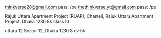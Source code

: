 thinkverse28@gmail.com pass: /pe
thethinkverse.yt@gmail.com pass: /pe

Rajuk Uttara Apartment Project (RUAP), Chameli, Rajuk Uttara Apartment Project, Dhaka 1230 8k class 10

uttara 12 Sector 12, Dhaka 1230 8 ev 5k
